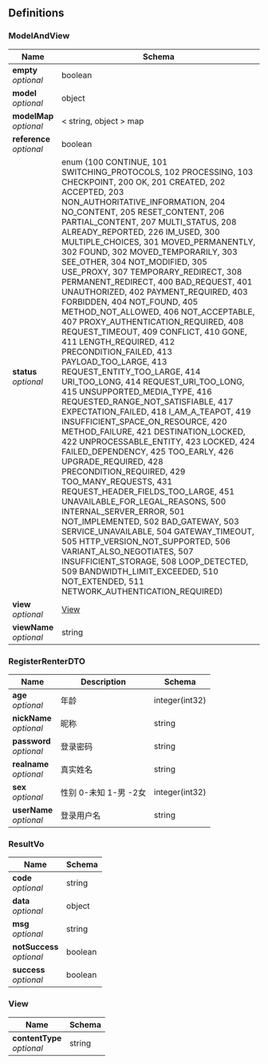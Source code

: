 
<a name="definitions"></a>
## Definitions

<a name="modelandview"></a>
### ModelAndView

|Name|Schema|
|---|---|
|**empty**  <br>*optional*|boolean|
|**model**  <br>*optional*|object|
|**modelMap**  <br>*optional*|< string, object > map|
|**reference**  <br>*optional*|boolean|
|**status**  <br>*optional*|enum (100 CONTINUE, 101 SWITCHING_PROTOCOLS, 102 PROCESSING, 103 CHECKPOINT, 200 OK, 201 CREATED, 202 ACCEPTED, 203 NON_AUTHORITATIVE_INFORMATION, 204 NO_CONTENT, 205 RESET_CONTENT, 206 PARTIAL_CONTENT, 207 MULTI_STATUS, 208 ALREADY_REPORTED, 226 IM_USED, 300 MULTIPLE_CHOICES, 301 MOVED_PERMANENTLY, 302 FOUND, 302 MOVED_TEMPORARILY, 303 SEE_OTHER, 304 NOT_MODIFIED, 305 USE_PROXY, 307 TEMPORARY_REDIRECT, 308 PERMANENT_REDIRECT, 400 BAD_REQUEST, 401 UNAUTHORIZED, 402 PAYMENT_REQUIRED, 403 FORBIDDEN, 404 NOT_FOUND, 405 METHOD_NOT_ALLOWED, 406 NOT_ACCEPTABLE, 407 PROXY_AUTHENTICATION_REQUIRED, 408 REQUEST_TIMEOUT, 409 CONFLICT, 410 GONE, 411 LENGTH_REQUIRED, 412 PRECONDITION_FAILED, 413 PAYLOAD_TOO_LARGE, 413 REQUEST_ENTITY_TOO_LARGE, 414 URI_TOO_LONG, 414 REQUEST_URI_TOO_LONG, 415 UNSUPPORTED_MEDIA_TYPE, 416 REQUESTED_RANGE_NOT_SATISFIABLE, 417 EXPECTATION_FAILED, 418 I_AM_A_TEAPOT, 419 INSUFFICIENT_SPACE_ON_RESOURCE, 420 METHOD_FAILURE, 421 DESTINATION_LOCKED, 422 UNPROCESSABLE_ENTITY, 423 LOCKED, 424 FAILED_DEPENDENCY, 425 TOO_EARLY, 426 UPGRADE_REQUIRED, 428 PRECONDITION_REQUIRED, 429 TOO_MANY_REQUESTS, 431 REQUEST_HEADER_FIELDS_TOO_LARGE, 451 UNAVAILABLE_FOR_LEGAL_REASONS, 500 INTERNAL_SERVER_ERROR, 501 NOT_IMPLEMENTED, 502 BAD_GATEWAY, 503 SERVICE_UNAVAILABLE, 504 GATEWAY_TIMEOUT, 505 HTTP_VERSION_NOT_SUPPORTED, 506 VARIANT_ALSO_NEGOTIATES, 507 INSUFFICIENT_STORAGE, 508 LOOP_DETECTED, 509 BANDWIDTH_LIMIT_EXCEEDED, 510 NOT_EXTENDED, 511 NETWORK_AUTHENTICATION_REQUIRED)|
|**view**  <br>*optional*|[View](#view)|
|**viewName**  <br>*optional*|string|


<a name="registerrenterdto"></a>
### RegisterRenterDTO

|Name|Description|Schema|
|---|---|---|
|**age**  <br>*optional*|年龄|integer(int32)|
|**nickName**  <br>*optional*|昵称|string|
|**password**  <br>*optional*|登录密码|string|
|**realname**  <br>*optional*|真实姓名|string|
|**sex**  <br>*optional*|性别 0-未知 1-男 -2女|integer(int32)|
|**userName**  <br>*optional*|登录用户名|string|


<a name="resultvo"></a>
### ResultVo

|Name|Schema|
|---|---|
|**code**  <br>*optional*|string|
|**data**  <br>*optional*|object|
|**msg**  <br>*optional*|string|
|**notSuccess**  <br>*optional*|boolean|
|**success**  <br>*optional*|boolean|


<a name="view"></a>
### View

|Name|Schema|
|---|---|
|**contentType**  <br>*optional*|string|



